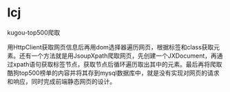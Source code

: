 # lcj
kugou-top500爬取

用HttpClient获取网页信息后再用dom选择器遍历网页，根据标签和class获取元素。还有一个方法就是用JsoupXpath爬取网页，先创建一个JXDocument，再通过xpath语句获取标签节点，获取节点后循环遍历取出其中的元素。最后再将爬取酷狗top500榜单的内容并将其存到mysql数据库中，就是没有实现对网页的请求和响应，同时完成前端静态网页的设计。
